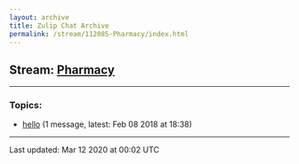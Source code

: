 ```yaml
---
layout: archive
title: Zulip Chat Archive
permalink: /stream/112085-Pharmacy/index.html
---
```


## Stream: [Pharmacy](https://hl7webmaster.github.io/zulip-hl7-org/stream/112085-Pharmacy/index.html)
---

### Topics:

* [hello](topic/hello.html) (1 message, latest: Feb 08 2018 at 18:38)

<hr><p>Last updated: Mar 12 2020 at 00:02 UTC</p>